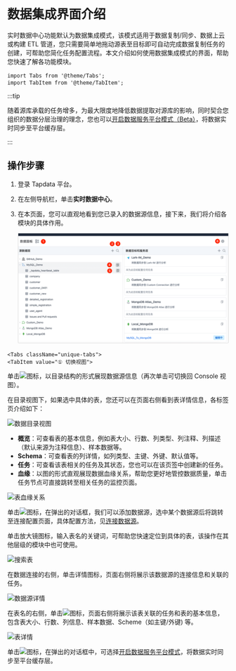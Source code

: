# 数据集成界面介绍

实时数据中心功能默认为数据集成模式，该模式适用于数据复制/同步、数据上云或构建 ETL 管道，您只需要简单地拖动源表至目标即可自动完成数据复制任务的创建，可帮助您简化任务配置流程。本文介绍如何使用数据集成模式的界面，帮助您快速了解各功能模块。

```mdx-code-block
import Tabs from '@theme/Tabs';
import TabItem from '@theme/TabItem';
```

:::tip

随着源库承载的任务增多，为最大限度地降低数据提取对源库的影响，同时契合您组织的数据分层治理的理念，您也可以[开启数据服务平台模式（Beta）](../daas-mode/enable-daas-mode.md)，将数据实时同步至平台缓存层。

:::

## 操作步骤

1. 登录 Tapdata 平台。

2. 在左侧导航栏，单击**实时数据中心**。

3. 在本页面，您可以直观地看到您已录入的数据源信息，接下来，我们将介绍各模块的具体作用。

   ![数据集成模式界面](../../../images/etl_dashboard.png)

```mdx-code-block
<Tabs className="unique-tabs">
<TabItem value="① 切换视图">
```
单击![](/img/switch_icon.png)图标，以目录结构的形式展现数据源信息（再次单击可切换回 Console 视图）。

在目录视图下，如果选中具体的表，您还可以在页面右侧看到表详情信息，各标签页介绍如下：

![数据目录视图](/img/data_category_view.png)



* **概览**：可查看表的基本信息，例如表大小、行数、列类型、列注释、列描述（默认来源为注释信息）、样本数据等。
* **Schema**：可查看表的列详情，如列类型、主键、外键、默认值等。
* **任务**：可查看该表相关的任务及其状态，您也可以在该页签中创建新的任务。
* **血缘**：以图的形式直观展现数据血缘关系，帮助您更好地管控数据质量，单击任务节点可直接跳转至相关任务的监控页面。

![表血缘关系](/img/data_lineage.png)

</TabItem>

<TabItem value="② 添加数据源">

单击![](/img/add_icon.png)图标，在弹出的对话框，我们可以添加数据源，选中某个数据源后将跳转至连接配置页面，具体配置方法，见[连接数据源](../../connect-database/README.md)。

</TabItem>

<TabItem value="③ 搜索表">
单击放大镜图标，输入表名的关键词，可帮助您快速定位到具体的表，该操作在其他层级的模块中也可使用。

![搜索表](/img/search_table.png)

</TabItem>

<TabItem value="④ 数据源详情">
在数据连接的右侧，单击详情图标，页面右侧将展示该数据源的连接信息和关联的任务。

![数据源详情](/img/data_source_detail.png)
</TabItem>

<TabItem value="⑤ 表详情">

在表名的右侧，单击![](/img/detail_icon.png)图标，页面右侧将展示该表关联的任务和表的基本信息，包含表大小、行数、列信息、样本数据、Scheme（如主键/外键) 等。

![表详情](/img/table_detail.png)

</TabItem>

<TabItem value="⑥ 切换模式">

单击![](/img/setting_icon.png)图标，在弹出的对话框中，可选择[开启数据服务平台模式](../daas-mode/enable-daas-mode.md)，将数据实时同步至平台缓存层。

</TabItem>
</Tabs>